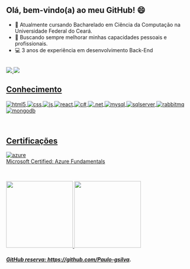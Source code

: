 ## Olá, bem-vindo(a) ao meu GitHub! 😄

- :brain: Atualmente cursando Bacharelado em Ciência da Computação na Universidade Federal do Ceará.
- :dart: Buscando sempre melhorar minhas capacidades pessoais e profissionais.
- 💻 3 anos de experiência em desenvolvimento Back-End
<br/>
<a href = "https://t.me/PauloGonc4"><img src = "https://img.shields.io/badge/Telegram-2CA5E0?style=for-the-badge&logo=telegram&logoColor=white">
<a href = "https://www.linkedin.com/in/paulo-gsgoncalves/"><img src = "https://img.shields.io/badge/LinkedIn-0077B5?style=for-the-badge&logo=linkedin&logoColor=white">

## Conhecimento
<div style="display: inline_block" align="left">
<img align="center" alt="html5" src="https://img.shields.io/badge/HTML5-E34F26?style=for-the-badge&logo=html5&logoColor=white" />
<img align="center" alt="css" src="https://img.shields.io/badge/CSS3-1572B6?style=for-the-badge&logo=css3&logoColor=white" />
<img align="center" alt="js" src="https://img.shields.io/badge/JavaScript-F7DF1E?style=for-the-badge&logo=javascript&logoColor=black" />
<img align="center" alt="react" src="https://img.shields.io/badge/React-20232A?style=for-the-badge&logo=react&logoColor=61DAFB" />
<img align="center" alt="c#" src="https://img.shields.io/badge/C%23-239120?style=for-the-badge&logo=c-sharp&logoColor=white" />  
<img align="center" alt=".net" src="https://img.shields.io/badge/.NET-5C2D91?style=for-the-badge&logo=.net&logoColor=white" />  
<img align="center" alt="mysql" src="https://img.shields.io/badge/MySQL-4479A1?style=for-the-badge&logo=mysql&logoColor=white" />  
<img align="center" alt="sqlserver" src="https://img.shields.io/badge/SQL%20Server-CC2927?style=for-the-badge&logo=microsoft-sql-server&logoColor=white" />  
<img align="center" alt="rabbitmq" src="https://img.shields.io/badge/Rabbitmq-FF6600?style=for-the-badge&logo=rabbitmq&logoColor=white" />  
<img align="center" alt="mongodb" src="https://img.shields.io/badge/MongoDB-%234ea94b.svg?style=for-the-badge&logo=mongodb&logoColor=white" /> 
 <p><br></p>
</div>

## Certificações
<div style="display: inline_block" align="left">
<img align="center" alt="azure" src="https://img.shields.io/badge/azure-%230072C6.svg?style=for-the-badge&logo=microsoftazure&logoColor=white" />
<br>
<a href="https://learn.microsoft.com/credentials/certifications/azure-fundamentals/"> Microsoft Certified: Azure Fundamentals
<p><br></p>
</div>

<div>
  <a href="https://github.com/PauloGoncalvesDev">
  <img height="180em" src="https://github-readme-stats.vercel.app/api?username=PauloGoncalvesDev&show_icons=true&theme=dracula&include_all_commits=true&count_private=true"/>
  <img height="180em" src="https://github-readme-stats.vercel.app/api/top-langs/?username=PauloGoncalvesDev&layout=compact&langs_count=4&theme=dracula"/>
</div>

##### GitHub reserva: https://github.com/Paulo-gsilva.
